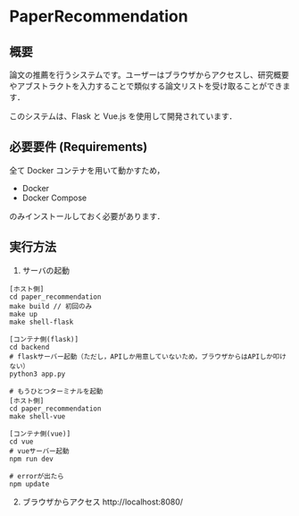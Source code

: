# PaperRecommendation

## 概要

論文の推薦を行うシステムです。ユーザーはブラウザからアクセスし、研究概要やアブストラクトを入力することで類似する論文リストを受け取ることができます．

このシステムは、Flask と Vue.js を使用して開発されています．

## 必要要件 (Requirements)

全て Docker コンテナを用いて動かすため，

- Docker
- Docker Compose

のみインストールしておく必要があります．

## 実行方法

1. サーバの起動

```
[ホスト側]
cd paper_recommendation
make build // 初回のみ
make up
make shell-flask

[コンテナ側(flask)]
cd backend
# flaskサーバー起動（ただし，APIしか用意していないため，ブラウザからはAPIしか叩けない）
python3 app.py

# もうひとつターミナルを起動
[ホスト側]
cd paper_recommendation
make shell-vue

[コンテナ側(vue)]
cd vue
# vueサーバー起動
npm run dev

# errorが出たら
npm update
```

2. ブラウザからアクセス
   http://localhost:8080/
